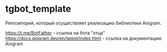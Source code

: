 # tgbot_template

Репозиторий, который осуществляет реализацию библиотеки Aiogram.


https://t.me/BotFather - ссылка на бота "отца"
https://docs.aiogram.dev/en/latest/index.html - ссылка на документацию Aiogram
